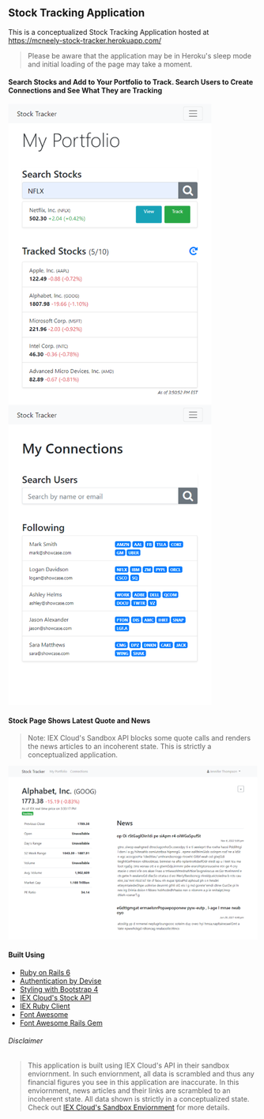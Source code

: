 ## Stock Tracking Application

This is a conceptualized Stock Tracking Application hosted at https://mcneely-stock-tracker.herokuapp.com/
> Please be aware that the application may be in Heroku's sleep mode and initial loading of the page may take a moment.  
  
#### Search Stocks and Add to Your Portfolio to Track. Search Users to Create Connections and See What They are Tracking
![Search Stocks and Add to Your Portfolio to Track](/images/img4.png "Search Stocks and Add to Your Portfolio to Track") ![Search Users to Create Connections and See What They are Tracking](/images/img3.png "Search Users to Create Connections and See What They are Tracking")  


#### Stock Page Shows Latest Quote and News
> Note: IEX Cloud's Sandbox API blocks some quote calls and renders the news articles to an incoherent state. This is strictly a conceptualized application.  
  
![Stock Page Shows Latest Quote and News](/images/img2.png "Stock Page Shows Latest Quote and News")  
  
#### Built Using

  * [Ruby on Rails 6](https://rubyonrails.org/ "Ruby on Rail's Homepage")  
  * [Authentication by Devise](https://github.com/heartcombo/devise "Devise Gem Github Page")  
  * [Styling with Bootstrap 4](https://getbootstrap.com/ "Bootstrap's Homepage")  
  * [IEX Cloud's Stock API](https://iexcloud.io/ "IEX Cloud's Homepage")  
  * [IEX Ruby Client](https://github.com/dblock/iex-ruby-client "IEX Ruby Client Gem Github Page")  
  * [Font Awesome](https://fontawesome.com/ "Font Awesome's Homepage")  
  * [Font Awesome Rails Gem](https://github.com/bokmann/font-awesome-rails "Font Awesome Rails Gem Github Page")  
  
  
###### Disclaimer
> This application is built using IEX Cloud's API in their sandbox enviornment. In such enviornment, all data is scrambled and thus any financial figures you see in this application are inaccurate. In this enviornment, news articles and their links are scrambled to an incoherent state. All data shown is strictly in a conceptualized state.
> Check out [IEX Cloud's Sandbox Enviornment](https://intercom.help/iexcloud/en/articles/2915433-testing-with-the-iex-cloud-sandbox "IEX Cloud's Sandbox Enviornment") for more details.
